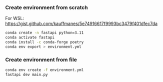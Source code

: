 ### Create environment from scratch

For WSL: https://gist.github.com/kauffmanes/5e74916617f9993bc3479f401dfec7da

```bash
conda create -n fastapi python=3.11
conda activate fastapi
conda install -c conda-forge poetry
conda env export > environment.yml
```

### Create environment from file

```bash
conda env create -f environment.yml
fastapi dev main.py
```